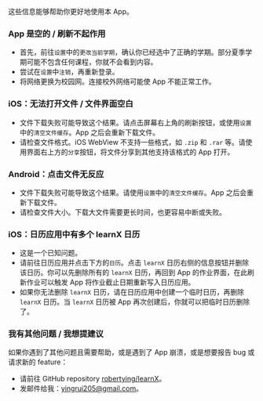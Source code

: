 这些信息能够帮助你更好地使用本 App。

### App 是空的 / 刷新不起作用

- 首先，前往`设置`中的`更改当前学期`，确认你已经选中了正确的学期。部分夏季学期可能不包含任何课程，你就不会看到内容。
- 尝试在`设置`中`注销`，再重新登录。
- 将网络更换为校园网。连接校外网络可能使 App 不能正常工作。

### iOS：无法打开文件 / 文件界面空白

- 文件下载失败可能导致这个结果。请点击屏幕右上角的刷新按钮，或使用`设置`中的`清空文件缓存`。App 之后会重新下载文件。
- 请检查文件格式。iOS WebView 不支持一些格式，如 `.zip` 和 `.rar` 等。请使用界面右上方的`分享`按钮，将文件分享到其他支持该格式的 App 打开。

### Android：点击文件无反应

- 文件下载失败可能导致这个结果。请使用`设置`中的`清空文件缓存`。App 之后会重新下载文件。
- 请检查文件大小。下载大文件需要更长时间，也更容易中断或失败。

### iOS：日历应用中有多个 learnX 日历

- 这是一个已知问题。
- 请前往日历应用并点击下方的`日历`。点击 `learnX` 日历右侧的信息按钮并删除该日历。你可以先删除所有的 `learnX` 日历，再回到 App 的作业界面，在此刷新作业可以触发 App 将作业截止日期重新写入日历应用。
- 如果你无法删除 `learnX` 日历，请在日历应用中创建一个临时日历，再删除 `learnX` 日历。当 `learnX` 日历被 App 再次创建后，你就可以把临时日历删除了。

### 我有其他问题 / 我想提建议

如果你遇到了其他问题且需要帮助，或是遇到了 App 崩溃，或是想要报告 bug 或请求新的 feature：

- 请前往 GitHub repository [robertying/learnX](https://github.com/robertying/learnX/issues)。
- 发邮件给我：[yingrui205@gmail.com](mailto:yingrui205@gmail.com)。
